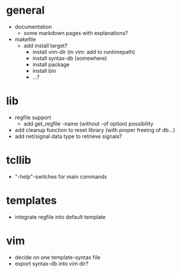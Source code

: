 # general
- documentation
  - some markdown pages with explanations?
- makefile
  - add install target?
    - install vim-dir (in vim: add to runtimepath)
    - install syntax-db (somewhere)
    - install package
    - install bin
    - ...?

# lib
- regfile support
  - add get\_regfile -name (without -of option) possibility
- add cleanup function to reset library (with proper freeing of db...)
- add net/signal data type to retrieve signals?

# tcllib
- "-help"-switches for main commands

# templates
- integrate regfile into default template

# vim
- decide on one template-syntax file
- export syntax-db into vim dir?
